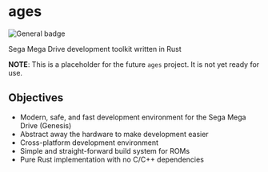 # ages

![General badge](https://img.shields.io/crates/v/ages?style=for-the-badge&color=%232d6cb1)

Sega Mega Drive development toolkit written in Rust

**NOTE**: This is a placeholder for the future `ages` project. It is not yet ready for use.

## Objectives

- Modern, safe, and fast development environment for the Sega Mega Drive (Genesis)
- Abstract away the hardware to make development easier
- Cross-platform development environment
- Simple and straight-forward build system for ROMs
- Pure Rust implementation with no C/C++ dependencies
